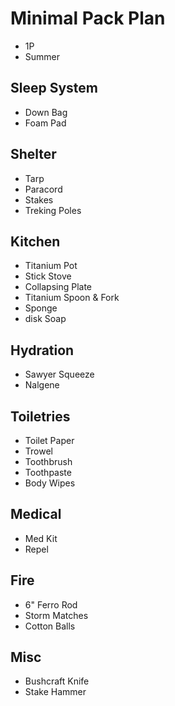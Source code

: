 # Minimal Pack Plan
- 1P
- Summer
## Sleep System
- Down Bag
- Foam Pad
## Shelter
- Tarp
- Paracord
- Stakes
- Treking Poles
## Kitchen
- Titanium Pot
- Stick Stove
- Collapsing Plate
- Titanium Spoon & Fork
- Sponge
- disk Soap
## Hydration
- Sawyer Squeeze
- Nalgene
## Toiletries
- Toilet Paper
- Trowel
- Toothbrush
- Toothpaste
- Body Wipes
## Medical
- Med Kit
- Repel
## Fire
- 6" Ferro Rod
- Storm Matches
- Cotton Balls
## Misc
- Bushcraft Knife
- Stake Hammer
